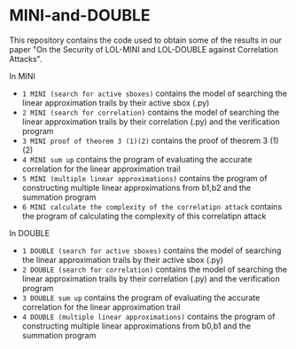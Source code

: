 # MINI-and-DOUBLE
This repository contains the code used to obtain some of the results in our paper "On the Security of LOL-MINI and LOL-DOUBLE against Correlation Attacks".

In MINI
- `1 MINI (search for active sboxes)` contains the model of  searching the linear approximation trails by their active sbox (.py)
- `2 MINI (search for correlation)` contains the model of  searching the linear approximation trails by their correlation (.py) and the verification program 
- `3 MINI proof of theorem 3 (1)(2)`  contains the proof of theorem 3 (1)(2)
- `4 MINI sum up`  contains the program of evaluating the accurate correlation for the linear approximation trail
- `5 MINI (multiple linear approximations)`  contains the program of constructing multiple linear approximations from b1,b2 and the summation program
- `6 MINI calculate the complexity of the correlatipn attack`  contains the program of calculating the complexity of this correlatipn attack

In DOUBLE
- `1 DOUBLE (search for active sboxes)` contains the model of  searching the linear approximation trails by their active sbox (.py)
- `2 DOUBLE (search for correlation)` contains the model of  searching the linear approximation trails by their correlation (.py) and the verification program 
- `3 DOUBLE sum up`  contains the program of evaluating the accurate correlation for the linear approximation trail
- `4 DOUBLE (multiple linear approximations)`  contains the program of constructing multiple linear approximations from b0,b1 and the summation program